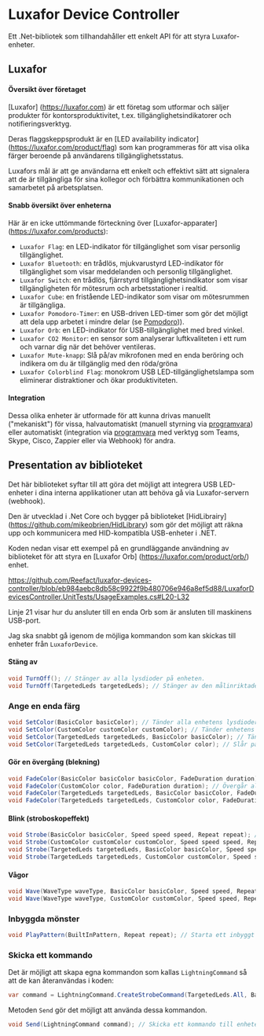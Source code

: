 # Luxafor Device Controller

Ett .Net-bibliotek som tillhandahåller ett enkelt API för att styra Luxafor-enheter.

## Luxafor

#### Översikt över företaget

[Luxafor] (https://luxafor.com) är ett företag som utformar och säljer produkter för kontorsproduktivitet, t.ex. tillgänglighetsindikatorer och notifieringsverktyg. 

Deras flaggskeppsprodukt är en [LED availability indicator] (https://luxafor.com/product/flag) som kan programmeras för att visa olika färger beroende på användarens tillgänglighetsstatus. 

Luxafors mål är att ge användarna ett enkelt och effektivt sätt att signalera att de är tillgängliga för sina kollegor och förbättra kommunikationen och samarbetet på arbetsplatsen.

#### Snabb översikt över enheterna

Här är en icke uttömmande förteckning över [Luxafor-apparater] (https://luxafor.com/products):

- `Luxafor Flag`: en LED-indikator för tillgänglighet som visar personlig tillgänglighet.
- `Luxafor Bluetooth`: en trådlös, mjukvarustyrd LED-indikator för tillgänglighet som visar meddelanden och personlig tillgänglighet.
- `Luxafor Switch`: en trådlös, fjärrstyrd tillgänglighetsindikator som visar tillgängligheten för mötesrum och arbetsstationer i realtid.
- `Luxafor Cube`: en fristående LED-indikator som visar om mötesrummen är tillgängliga.
- `Luxafor Pomodoro-Timer`: en USB-driven LED-timer som gör det möjligt att dela upp arbetet i mindre delar (se [Pomodoro](https://reefact.net/craftsmanship/tools/pomodoro))).
- `Luxafor Orb`: en LED-indikator för USB-tillgänglighet med bred vinkel.
- `Luxafor CO2 Monitor`: en sensor som analyserar luftkvaliteten i ett rum och varnar dig när det behöver ventileras.
- `Luxafor Mute-knapp`: Slå på/av mikrofonen med en enda beröring och indikera om du är tillgänglig med den röda/gröna
- `Luxafor Colorblind Flag`: monokrom USB LED-tillgänglighetslampa som eliminerar distraktioner och ökar produktiviteten.

#### Integration

Dessa olika enheter är utformade för att kunna drivas manuellt ("mekaniskt") för vissa, halvautomatiskt (manuell styrning via [programvara](https://luxaformanual.com)) eller automatiskt (integration via [programvara](https://luxaformanual.com) med verktyg som Teams, Skype, Cisco, Zappier eller via Webhook) för andra. 

## Presentation av biblioteket

Det här biblioteket syftar till att göra det möjligt att integrera USB LED-enheter i dina interna applikationer utan att behöva gå via Luxafor-servern (webhook).

Den är utvecklad i .Net Core och bygger på biblioteket [HidLibrairy] (https://github.com/mikeobrien/HidLibrary) som gör det möjligt att räkna upp och kommunicera med HID-kompatibla USB-enheter i .NET.

Koden nedan visar ett exempel på en grundläggande användning av biblioteket för att styra en [Luxafor Orb] (https://luxafor.com/product/orb/) enhet.

https://github.com/Reefact/luxafor-devices-controller/blob/eb984aebc8db58c9922f9b480706e946a8ef5d88/LuxaforDevicesController.UnitTests/UsageExamples.cs#L20-L32

Linje 21 visar hur du ansluter till en enda Orb som är ansluten till maskinens USB-port.

Jag ska snabbt gå igenom de möjliga kommandon som kan skickas till enheter från `LuxaforDevice`.

#### Stäng av

```csharp
void TurnOff(); // Stänger av alla lysdioder på enheten.
void TurnOff(TargetedLeds targetedLeds); // Stänger av den målinriktade enhetens lysdioder
```

### Ange en enda färg

```csharp
void SetColor(BasicColor basicColor); // Tänder alla enhetens lysdioder i en grundfärg.
void SetColor(CustomColor customColor customColor); // Tänder enhetens lysdioder i en egen färg.
void SetColor(TargetedLeds targetedLeds, BasicColor basicColor); // Tänder alla riktade lysdioder på enheten i en grundfärg.
void SetColor(TargetedLeds targetedLeds, CustomColor color); // Slår på de riktade enheternas lysdioder i en anpassad färg.
```

#### Gör en övergång (blekning)

```csharp
void FadeColor(BasicColor basicColor basicColor, FadeDuration duration); // Alla lysdioder på enheten övergår till en grundfärg.
void FadeColor(CustomColor color, FadeDuration duration); // Övergår alla lysdioder på enheten till en anpassad färg.
void FadeColor(TargetedLeds targetedLeds, BasicColor basicColor, FadeDuration duration); // Övergång till en grundfärg för enhetens målinriktade lysdioder.
void FadeColor(TargetedLeds targetedLeds, CustomColor color, FadeDuration duration); // Övergång av de riktade enhetens lysdioder till en anpassad färg.
```

#### Blink (stroboskopeffekt)

```csharp
void Strobe(BasicColor basicColor, Speed speed speed, Repeat repeat); // Blinkar alla enhetens lysdioder i en grundfärg.
void Strobe(CustomColor customColor customColor, Speed speed speed, Repeat repeat); // Blinkar alla lysdioder på enheten i en egen färg.
void Strobe(TargetedLeds targetedLeds, BasicColor basicColor, Speed speed speed, Repeat repeat); // Blinkar i en grundläggande färg på enhetens LED-dioder.
void Strobe(TargetedLeds targetedLeds, CustomColor customColor, Speed speed, Repeat repeat); // Blinkar för de LED-lampor som är målinriktade i en anpassad färg.
```

#### Vågor

```csharp
void Wave(WaveType waveType, BasicColor basicColor, Speed speed, Repeat repeat); // Startar ett "vågmönster" som riktar sig till alla lysdioder på enheten baserat på en grundfärg.
void Wave(WaveType waveType, CustomColor customColor, Speed speed, Repeat repeat); // Startar ett vågmönster som riktar sig till alla lysdioder på enheten baserat på en anpassad färg.
```

### Inbyggda mönster

```csharp
void PlayPattern(BuiltInPattern, Repeat repeat); // Starta ett inbyggt mönster som riktar sig till alla lysdioder på enheten.
```

### Skicka ett kommando

Det är möjligt att skapa egna kommandon som kallas `LightningCommand` så att de kan återanvändas i koden:

```csharp
var command = LightningCommand.CreateStrobeCommand(TargetedLeds.All, BasicColor.Yellow, Speed.FromByte(20), Repeat.Count(3));
```

Metoden `Send` gör det möjligt att använda dessa kommandon.

```csharp
void Send(LightningCommand command); // Skicka ett kommando till enheten
```

